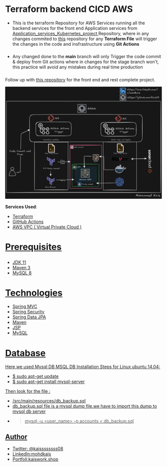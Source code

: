 # Terraform backend CICD AWS
* This is the terraform Repository for AWS Services running  all the backend services for the front end Application services from [Application_services_Kubernetes_project
](https://github.com/Kais18/Application_services_Kubernetes_project) Repository, where in any changes commited to [this](https://github.com/Kais18/Terraform_backend_CICD_AWS) repository for any **Terraform File** will trigger the changes in the code and insfrastructure using **Git Actions** <br />
#####
* Any changed done to the **main** branch will only Trigger the code commit & deploy from Git actions where in changes for the stage branch won't, this practice will avoid any mistakes during real time production <br />
#####
Follow up with  [this repository](https://github.com/Kais18/Application_services_Kubernetes_project) for the front end and rest complete project.

![Architecture Diagram](gitaction_dark.png)

**Services Used**:

- <u> Terraform <u />
- <u> GitHub Actions <u />
- AWS VPC ( Virtual Private Cloud )
  
# Prerequisites
#####
- JDK 11
- Maven 3
- MySQL 8 

# Technologies 
- Spring MVC
- Spring Security
- Spring Data JPA
- Maven
- JSP
- MySQL
# Database
Here,we used Mysql DB 
MSQL DB Installation Steps for Linux ubuntu 14.04:
- $ sudo apt-get update
- $ sudo apt-get install mysql-server

Then look for the file :
- /src/main/resources/db_backup.sql
- db_backup.sql file is a mysql dump file.we have to import this dump to mysql db server
- > mysql -u <user_name> -p accounts < db_backup.sql

  
## Author
- Twitter: [@kaissssssss08](https://twitter.com/kaissssssss08)
- LinkedIn:[mohdkais](https://www.linkedin.com/in/mohdkais/)
- Portfoli:[kaiswork.shop](https://www.kaiswork.shop)
